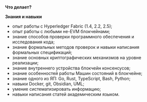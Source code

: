 **Что делает?**




**Знания и навыки**

- опыт работы с Hyperledger Fabric (1.4, 2.2, 2.5);
- опыт работы с любыми не-EVM блокчейнами;
- знание способов проверки программного обеспечения и исследования кода;
- знание формальных методов проверок и навыки написания формальных спецификаций;
- знание основных криптографических механизмов на уровне реализации;
- знание внутреннего устройства блокчейн консенсусов;
- знание особенностей работы Машин состояний в блокчейне;
- знание одного из ЯП: Go, Rust, TypeScript, Bash, Python;
- навыки Docker, git, Obsidian, UML;
- умение систематизировать информацию;
- навыки написания статей академическим языком.

